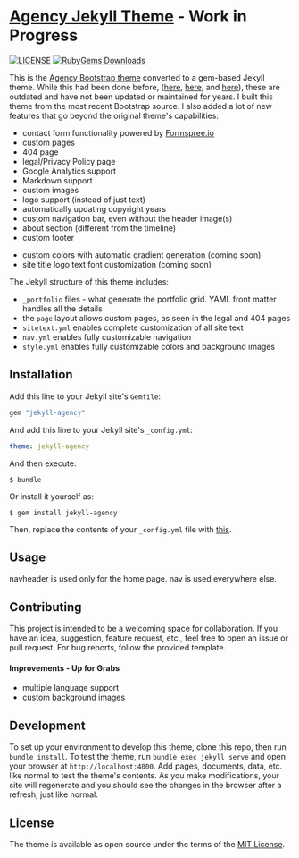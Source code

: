 # [Agency Jekyll Theme](https://raviriley.github.io/agency-jekyll-theme) - Work in Progress

[![LICENSE](https://img.shields.io/badge/license-MIT-lightgrey.svg)](https://github.com/raviriley/agency-jekyll-theme/blob/master/LICENSE.txt)
[![RubyGems Downloads](https://img.shields.io/gem/dt/jekyll-agency.svg)](https://rubygems.org/gems/jekyll-agency)


This is the [Agency Bootstrap theme](https://startbootstrap.com/themes/agency/) converted to a gem-based Jekyll theme. While this had been done before, ([here](https://github.com/y7kim/agency-jekyll-theme), [here](https://github.com/SotiriosVrachas/jekyll-theme-startbootstrap-agency), and [here](https://github.com/laklau/agency-jekyll-theme/)), these are outdated and have not been updated or maintained for years. I built this theme from the most recent Bootstrap source. I also added a lot of new features that go beyond the original theme's capabilities:

- contact form functionality powered by [Formspree.io](https://formspree.io)
- custom pages
- 404 page
- legal/Privacy Policy page
- Google Analytics support
- Markdown support
- custom images
- logo support (instead of just text)
- automatically updating copyright years
- custom navigation bar, even without the header image(s)
- about section (different from the timeline)
- custom footer
<!-- - portfolio carousel (coming soon) -->
- custom colors with automatic gradient generation (coming soon)
- site title logo text font customization (coming soon)

The Jekyll structure of this theme includes:

- `_portfolio` files - what generate the portfolio grid. YAML front matter handles all the details
- the `page` layout allows custom pages, as seen in the legal and 404 pages
- `sitetext.yml` enables complete customization of all site text
- `nav.yml` enables fully customizable navigation
- `style.yml` enables fully customizable colors and background images


## Installation

Add this line to your Jekyll site's `Gemfile`:

```ruby
gem "jekyll-agency"
```

And add this line to your Jekyll site's `_config.yml`:

```yaml
theme: jekyll-agency
```

And then execute:

    $ bundle

Or install it yourself as:

    $ gem install jekyll-agency

Then, replace the contents of your `_config.yml` file with [this](https://github.com/raviriley/agency-jekyll-theme/blob/master/_config.yml).

## Usage

<!--TODO: Write usage instructions here. Describe your available layouts, includes, sass and/or assets.-->

navheader is used only for the home page. nav is used everywhere else.

## Contributing

This project is intended to be a welcoming space for collaboration. If you have an idea, suggestion, feature request, etc., feel free to open an issue or pull request.
For bug reports, follow the provided template.

#### Improvements - Up for Grabs

- multiple language support
- custom background images

## Development

To set up your environment to develop this theme, clone this repo, then run `bundle install`. To test the theme, run `bundle exec jekyll serve` and open your browser at `http://localhost:4000`. Add pages, documents, data, etc. like normal to test the theme's contents. As you make modifications, your site will regenerate and you should see the changes in the browser after a refresh, just like normal.

## License

The theme is available as open source under the terms of the [MIT License](https://opensource.org/licenses/MIT).
